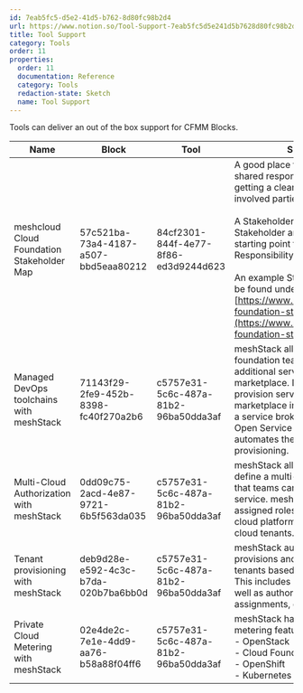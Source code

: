 ```yaml
---
id: 7eab5fc5-d5e2-41d5-b762-8d80fc98b2d4
url: https://www.notion.so/Tool-Support-7eab5fc5d5e241d5b7628d80fc98b2d4
title: Tool Support
category: Tools
order: 11
properties:
  order: 11
  documentation: Reference
  category: Tools
  redaction-state: Sketch
  name: Tool Support
---
```


Tools can deliver an out of the box support for CFMM Blocks.



<!-- included database 6f849704-d765-443f-ac32-b611fc5270cc -->
| Name                                       | Block                                | Tool                                 | Summary                                                                                                                                                                                                                                                                                                                                                                                                      | Link                                                                                  |
| ------------------------------------------ | ------------------------------------ | ------------------------------------ | ------------------------------------------------------------------------------------------------------------------------------------------------------------------------------------------------------------------------------------------------------------------------------------------------------------------------------------------------------------------------------------------------------------ | ------------------------------------------------------------------------------------- |
| meshcloud Cloud Foundation Stakeholder Map | 57c521ba-73a4-4187-a507-bbd5eaa80212 | 84cf2301-844f-4e77-8f86-ed3d9244d623 | A good place to get started with a shared responsibility model is getting a clear picture of the involved parties. <br><br>A Stakeholder Map lists Stakeholder and is a useful starting point for a Shared Responsibility Model.<br><br>An example Stakeholder map can be found under [https://www.meshcloud.io/cloud-foundation-stakeholder-map](https://www.meshcloud.io/cloud-foundation-stakeholder-map) | https://www.meshcloud.io/wp-content/uploads/2021/12/cloud-stakeholder-map.pdf         |
| Managed DevOps toolchains with meshStack   | 71143f29-2fe9-452b-8398-fc40f270a2b6 | c5757e31-5c6c-487a-81b2-96ba50dda3af | meshStack allows cloud foundation teams to provide additional services via a marketplace. DevOps teams can provision services from this marketplace in self-service, while a service broker adhering to the Open Service Broker API automates the technical service provisioning.                                                                                                                            | https://docs.meshcloud.io/docs/marketplace.index.html                                 |
| Multi-Cloud Authorization with meshStack   | 0dd09c75-2acd-4e87-9721-6b5f563da035 | c5757e31-5c6c-487a-81b2-96ba50dda3af | meshStack allows operators to define a multi-cloud role model that teams can consume in self-service. meshStack replicates assigned roles and groups to cloud platform directories and cloud tenants.                                                                                                                                                                                                        | https://docs.meshcloud.io/docs/meshcloud.project.html#access-control-on-a-meshproject |
| Tenant provisioning with meshStack         | deb9d28e-e592-4c3c-b7da-020b7ba6bb0d | c5757e31-5c6c-487a-81b2-96ba50dda3af | meshStack automatically provisions and reconciles cloud tenants based on desired state. This includes metadata (tags) as well as authorization (role assignments, groups).                                                                                                                                                                                                                                   | https://docs.meshcloud.io/docs/meshcloud.tenant.html                                  |
| Private Cloud Metering with meshStack      | 02e4de2c-7e1e-4dd9-aa76-b58a88f04ff6 | c5757e31-5c6c-487a-81b2-96ba50dda3af | meshStack has private cloud metering features for<br>- OpenStack<br>- Cloud Foundry<br>- OpenShift<br>- Kubernetes                                                                                                                                                                                                                                                                                           | https://docs.meshcloud.io/docs/meshstack.billing.html                                 |


